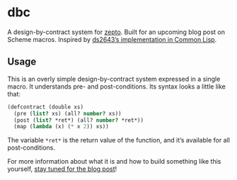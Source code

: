 # dbc

A design-by-contract system for [zepto](https://github.com/zepto-lang/zepto).
Built for an upcoming blog post on Scheme macros. Inspired by [ds2643’s
implementation in Common Lisp](https://github.com/ds2643/dbc).

## Usage

This is an overly simple design-by-contract system expressed in a single macro.
It understands pre- and post-conditions. Its syntax looks a little like that:

```scheme
(defcontract (double xs)
  (pre (list? xs) (all? number? xs))
  (post (list? *ret*) (all? number? *ret*))
  (map (lambda (x) (* x 2)) xs))
```

The variable `*ret*` is the return value of the function, and it’s available for
all post-conditions.

For more information about what it is and how to build something like this
yourself, [stay tuned for the blog post](//blog.veitheller.de/scheme-macros)!
